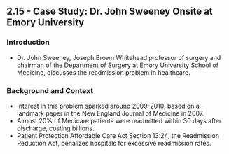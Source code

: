 ## 2.15 - Case Study: Dr. John Sweeney Onsite at Emory University

### Introduction
- Dr. John Sweeney, Joseph Brown Whitehead professor of surgery and chairman of the Department of Surgery at Emory University School of Medicine, discusses the readmission problem in healthcare.

### Background and Context
- Interest in this problem sparked around 2009-2010, based on a landmark paper in the New England Journal of Medicine in 2007.
- Almost 20% of Medicare patients were readmitted within 30 days after discharge, costing billions.
- Patient Protection Affordable Care Act Section 13:24, the Readmission Reduction Act, penalizes hospitals for excessive readmission rates.



